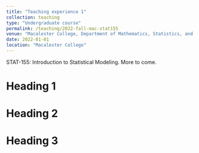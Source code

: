 ```yaml
---
title: "Teaching experience 1"
collection: teaching
type: "Undergraduate course"
permalink: /teaching/2022-fall-mac-stat155
venue: "Macalester College, Department of Mathematics, Statistics, and Computer Science"
date: 2022-01-01
location: "Macalester College"
---
```


STAT-155: Introduction to Statistical Modeling. More to come.

Heading 1
======

Heading 2
======

Heading 3
======